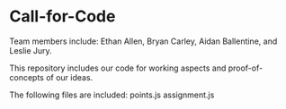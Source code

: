 # Call-for-Code

Team members include: Ethan Allen, Bryan Carley, Aidan Ballentine, and Leslie Jury.

This repository includes our code for working aspects and proof-of-concepts of our ideas.

The following files are included:
points.js
assignment.js
